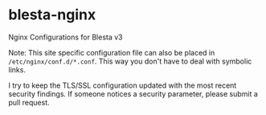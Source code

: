 blesta-nginx
============

Nginx Configurations for Blesta v3

Note: This site specific configuration file can also be placed in ```/etc/nginx/conf.d/*.conf```. This way you don't have to deal with symbolic links.

I try to keep the TLS/SSL configuration updated with the most recent security findings. If someone notices a security parameter, please submit a pull request.
